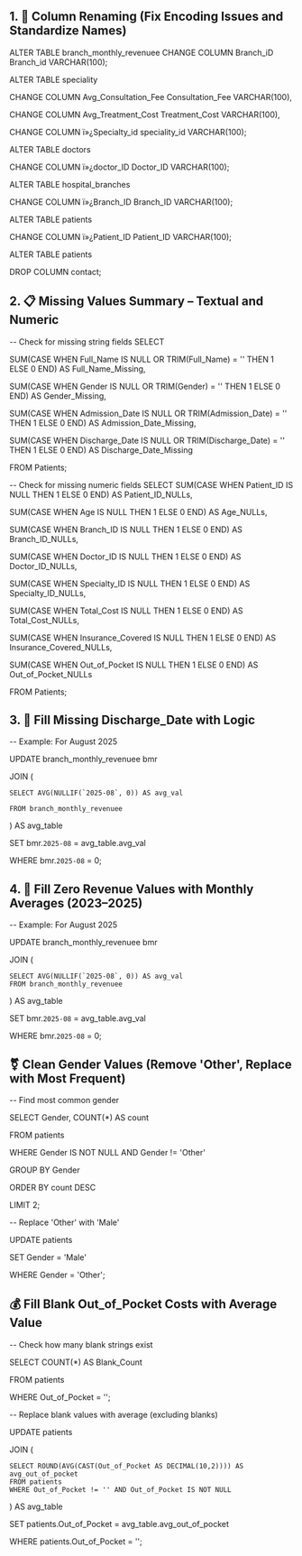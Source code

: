 ## 1. 🔁 Column Renaming (Fix Encoding Issues and Standardize Names)
ALTER TABLE branch_monthly_revenuee CHANGE COLUMN Branch_iD Branch_id VARCHAR(100);

ALTER TABLE speciality

CHANGE COLUMN Avg_Consultation_Fee Consultation_Fee VARCHAR(100),

CHANGE COLUMN Avg_Treatment_Cost Treatment_Cost VARCHAR(100),

CHANGE COLUMN ï»¿Specialty_id speciality_id VARCHAR(100);

ALTER TABLE doctors

CHANGE COLUMN ï»¿doctor_ID Doctor_ID VARCHAR(100);

ALTER TABLE hospital_branches

CHANGE COLUMN ï»¿Branch_ID Branch_ID VARCHAR(100);

ALTER TABLE patients

CHANGE COLUMN ï»¿Patient_ID Patient_ID VARCHAR(100);

ALTER TABLE patients

DROP COLUMN contact;

## 2. 📋 Missing Values Summary – Textual and Numeric
-- Check for missing string fields
SELECT 

  SUM(CASE WHEN Full_Name IS NULL OR TRIM(Full_Name) = '' THEN 1 ELSE 0 END) AS Full_Name_Missing,

  SUM(CASE WHEN Gender IS NULL OR TRIM(Gender) = '' THEN 1 ELSE 0 END) AS Gender_Missing,

  SUM(CASE WHEN Admission_Date IS NULL OR TRIM(Admission_Date) = '' THEN 1 ELSE 0 END) AS Admission_Date_Missing,

  SUM(CASE WHEN Discharge_Date IS NULL OR TRIM(Discharge_Date) = '' THEN 1 ELSE 0 END) AS Discharge_Date_Missing

FROM Patients;

-- Check for missing numeric fields
SELECT 
  SUM(CASE WHEN Patient_ID IS NULL THEN 1 ELSE 0 END) AS Patient_ID_NULLs,

  SUM(CASE WHEN Age IS NULL THEN 1 ELSE 0 END) AS Age_NULLs,

  SUM(CASE WHEN Branch_ID IS NULL THEN 1 ELSE 0 END) AS Branch_ID_NULLs,

  SUM(CASE WHEN Doctor_ID IS NULL THEN 1 ELSE 0 END) AS Doctor_ID_NULLs,

  SUM(CASE WHEN Specialty_ID IS NULL THEN 1 ELSE 0 END) AS Specialty_ID_NULLs,

  SUM(CASE WHEN Total_Cost IS NULL THEN 1 ELSE 0 END) AS Total_Cost_NULLs,

  SUM(CASE WHEN Insurance_Covered IS NULL THEN 1 ELSE 0 END) AS Insurance_Covered_NULLs,

  SUM(CASE WHEN Out_of_Pocket IS NULL THEN 1 ELSE 0 END) AS Out_of_Pocket_NULLs

FROM Patients;

## 3. 📆 Fill Missing Discharge_Date with Logic
-- Example: For August 2025

UPDATE branch_monthly_revenuee bmr

JOIN (

    SELECT AVG(NULLIF(`2025-08`, 0)) AS avg_val

    FROM branch_monthly_revenuee

) AS avg_table

SET bmr.`2025-08` = avg_table.avg_val

WHERE bmr.`2025-08` = 0;

## 4. 🧮 Fill Zero Revenue Values with Monthly Averages (2023–2025)

-- Example: For August 2025

UPDATE branch_monthly_revenuee bmr

JOIN (

    SELECT AVG(NULLIF(`2025-08`, 0)) AS avg_val
    FROM branch_monthly_revenuee
) AS avg_table

SET bmr.`2025-08` = avg_table.avg_val

WHERE bmr.`2025-08` = 0;

## ⚧ Clean Gender Values (Remove 'Other', Replace with Most Frequent)

-- Find most common gender

SELECT Gender, COUNT(*) AS count

FROM patients

WHERE Gender IS NOT NULL AND Gender != 'Other'

GROUP BY Gender

ORDER BY count DESC

LIMIT 2;

-- Replace 'Other' with 'Male'

UPDATE patients

SET Gender = 'Male'

WHERE Gender = 'Other';

## 💰 Fill Blank Out_of_Pocket Costs with Average Value

-- Check how many blank strings exist

SELECT COUNT(*) AS Blank_Count

FROM patients

WHERE Out_of_Pocket = '';

-- Replace blank values with average (excluding blanks)

UPDATE patients

JOIN (

    SELECT ROUND(AVG(CAST(Out_of_Pocket AS DECIMAL(10,2)))) AS avg_out_of_pocket
    FROM patients
    WHERE Out_of_Pocket != '' AND Out_of_Pocket IS NOT NULL

) AS avg_table

SET patients.Out_of_Pocket = avg_table.avg_out_of_pocket

WHERE patients.Out_of_Pocket = '';

